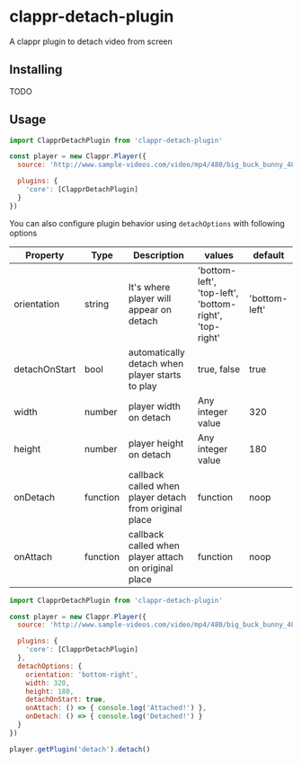 # clappr-detach-plugin

A clappr plugin to detach video from screen



## Installing
  TODO

## Usage
``` javascript
import ClapprDetachPlugin from 'clappr-detach-plugin'

const player = new Clappr.Player({
  source: 'http://www.sample-videos.com/video/mp4/480/big_buck_bunny_480p_5mb.mp4',

  plugins: {
    'core': [ClapprDetachPlugin]
  }
})
```

You can also configure plugin behavior using `detachOptions` with following options

|    Property    | Type |          Description          | values | default |
| -------------  | ---- |          -----------          | ------ | ------- |
| orientation    | string | It's where player will appear on detach | 'bottom-left', 'top-left', 'bottom-right', 'top-right' | 'bottom-left' |
| detachOnStart | bool | automatically detach when player starts to play | true, false | true |
| width | number | player width on detach | Any integer value | 320 |
| height | number | player height on detach | Any integer value | 180 |
| onDetach | function | callback called when player detach from original place | function | noop |
| onAttach | function | callback called when player attach on original place | function | noop |

``` javascript
import ClapprDetachPlugin from 'clappr-detach-plugin'

const player = new Clappr.Player({
  source: 'http://www.sample-videos.com/video/mp4/480/big_buck_bunny_480p_5mb.mp4',

  plugins: {
    'core': [ClapprDetachPlugin]
  },
  detachOptions: {
    orientation: 'bottom-right',
    width: 320,
    height: 180,
    detachOnStart: true,
    onAttach: () => { console.log('Attached!') },
    onDetach: () => { console.log('Detached!') }
  }
})

player.getPlugin('detach').detach()
```
